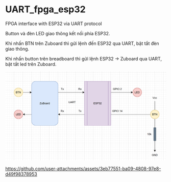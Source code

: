 # UART_fpga_esp32
FPGA interface with ESP32 via UART protocol

Button và đèn LED giao thông kết nối phía ESP32.

Khi nhấn BTN trên Zuboard thì gửi lệnh đến ESP32 qua UART, bật tắt đèn giao thông.

Khi nhấn button trên breadboard thì gửi lệnh ESP32 -> Zuboard qua UART, bật tắt led trên Zuboard.

![schematic](./images/schematic.png)

https://github.com/user-attachments/assets/3eb77551-ba09-4808-97e8-d49f98378953
